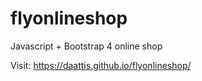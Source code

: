 # flyonlineshop
Javascript + Bootstrap 4 online shop 

Visit: https://daattis.github.io/flyonlineshop/
